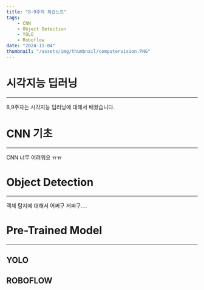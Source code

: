 ```yaml
---
title: "8-9주차 복습노트"
tags:
    - CNN
    - Object Detection
    - YOLO
    - Roboflow
date: "2024-11-04"
thumbnail: "/assets/img/thumbnail/computervision.PNG"
---
```


# 시각지능 딥러닝
---
8,9주차는 시각지능 딥러닝에 대해서 배웠습니다.

# CNN 기초
---
CNN 너무 어려워요 ㅠㅠ


# Object Detection
---
객체 탐지에 대해서 어쩌구 저쩌구....


# Pre-Trained Model
---
## YOLO

## ROBOFLOW


